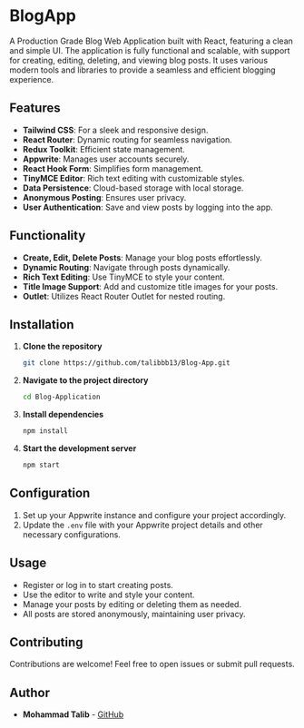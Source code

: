 # BlogApp

A Production Grade Blog Web Application built with React, featuring a clean and simple UI. The application is fully functional and scalable, with support for creating, editing, deleting, and viewing blog posts. It uses various modern tools and libraries to provide a seamless and efficient blogging experience.

## Features

- **Tailwind CSS**: For a sleek and responsive design.
- **React Router**: Dynamic routing for seamless navigation.
- **Redux Toolkit**: Efficient state management.
- **Appwrite**: Manages user accounts securely.
- **React Hook Form**: Simplifies form management.
- **TinyMCE Editor**: Rich text editing with customizable styles.
- **Data Persistence**: Cloud-based storage with local storage.
- **Anonymous Posting**: Ensures user privacy.
- **User Authentication**: Save and view posts by logging into the app.

## Functionality

- **Create, Edit, Delete Posts**: Manage your blog posts effortlessly.
- **Dynamic Routing**: Navigate through posts dynamically.
- **Rich Text Editing**: Use TinyMCE to style your content.
- **Title Image Support**: Add and customize title images for your posts.
- **Outlet**: Utilizes React Router Outlet for nested routing.

## Installation

1. **Clone the repository**
    ```bash
    git clone https://github.com/talibbb13/Blog-App.git
    ```
2. **Navigate to the project directory**
    ```bash
    cd Blog-Application
    ```
3. **Install dependencies**
    ```bash
    npm install
    ```
4. **Start the development server**
    ```bash
    npm start
    ```

## Configuration

1. Set up your Appwrite instance and configure your project accordingly.
2. Update the `.env` file with your Appwrite project details and other necessary configurations.

## Usage

- Register or log in to start creating posts.
- Use the editor to write and style your content.
- Manage your posts by editing or deleting them as needed.
- All posts are stored anonymously, maintaining user privacy.

## Contributing

Contributions are welcome! Feel free to open issues or submit pull requests.

## Author

- **Mohammad Talib** - [GitHub](https://github.com/talibbb13)